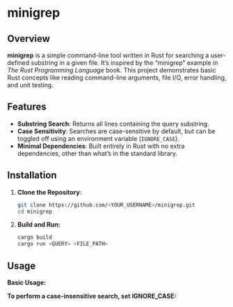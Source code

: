 # minigrep

## Overview

**minigrep** is a simple command-line tool written in Rust for searching a user-defined substring in a given file. It’s inspired by the “minigrep” example in *The Rust Programming Language* book. This project demonstrates basic Rust concepts like reading command-line arguments, file I/O, error handling, and unit testing.

## Features

- **Substring Search**: Returns all lines containing the query substring.
- **Case Sensitivity**: Searches are case-sensitive by default, but can be toggled off using an environment variable (`IGNORE_CASE`).
- **Minimal Dependencies**: Built entirely in Rust with no extra dependencies, other than what’s in the standard library.

## Installation

1. **Clone the Repository**:

   ```bash
   git clone https://github.com/<YOUR_USERNAME>/minigrep.git
   cd minigrep
   ```

2. **Build and Run:**

    ```bash
    cargo build
    cargo run <QUERY> <FILE_PATH>
    ```

## Usage

**Basic Usage:**


**To perform a case-insensitive search, set IGNORE_CASE:**

